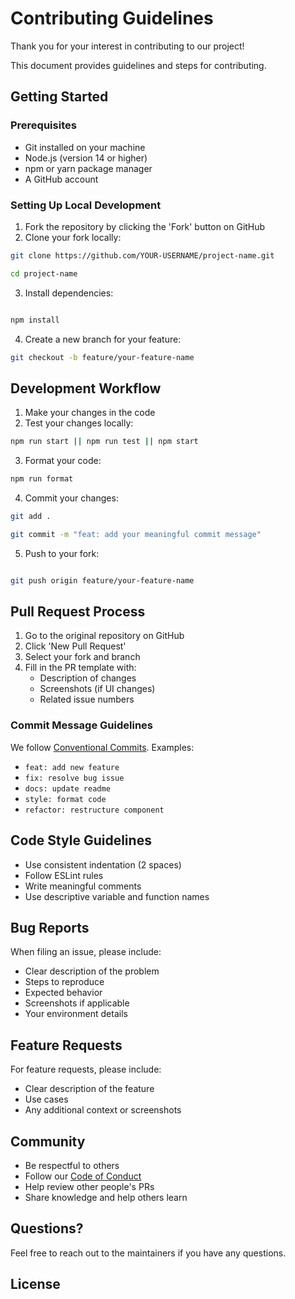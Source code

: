 # Contributing Guidelines

Thank you for your interest in contributing to our project! 

This document provides guidelines and steps for contributing.

## Getting Started

### Prerequisites

- Git installed on your machine
- Node.js (version 14 or higher)
- npm or yarn package manager
- A GitHub account

### Setting Up Local Development

1. Fork the repository by clicking the 'Fork' button on GitHub
2. Clone your fork locally:
```bash
git clone https://github.com/YOUR-USERNAME/project-name.git

cd project-name
```

3. Install dependencies:
```bash

npm install

```

4. Create a new branch for your feature:
```bash
git checkout -b feature/your-feature-name
```

## Development Workflow

1. Make your changes in the code
2. Test your changes locally:
```bash
npm run start || npm run test || npm start

 ```

3. Format your code:
``` bash
npm run format

``` 

4. Commit your changes:
```bash
git add .

git commit -m "feat: add your meaningful commit message"
```

5. Push to your fork:
```bash

git push origin feature/your-feature-name

```


## Pull Request Process

1. Go to the original repository on GitHub
2. Click 'New Pull Request'
3. Select your fork and branch
4. Fill in the PR template with:
   - Description of changes
   - Screenshots (if UI changes)
   - Related issue numbers

### Commit Message Guidelines

We follow [Conventional Commits](https://www.conventionalcommits.org/). Examples:

- `feat: add new feature`
- `fix: resolve bug issue`
- `docs: update readme`
- `style: format code`
- `refactor: restructure component`

## Code Style Guidelines

- Use consistent indentation (2 spaces)
- Follow ESLint rules
- Write meaningful comments
- Use descriptive variable and function names

## Bug Reports

When filing an issue, please include:

- Clear description of the problem
- Steps to reproduce
- Expected behavior
- Screenshots if applicable
- Your environment details

## Feature Requests

For feature requests, please include:

- Clear description of the feature
- Use cases
- Any additional context or screenshots

## Community

- Be respectful to others
- Follow our [Code of Conduct](CODE_OF_CONDUCT.md)
- Help review other people's PRs
- Share knowledge and help others learn

## Questions?

Feel free to reach out to the maintainers if you have any questions.

## License
 
